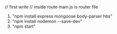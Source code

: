 // first write
// inside route main.js is router file
1. "npm install express mongoose body-parser hbs"
2. "npm install nodemon --save-dev"
3. "npm start"
